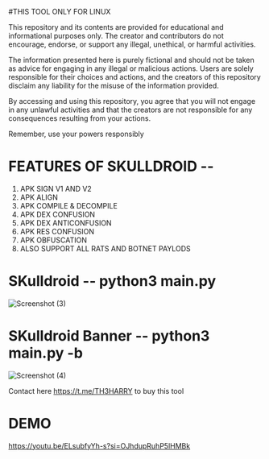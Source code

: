 #THIS TOOL ONLY FOR LINUX 

This repository and its contents are provided for educational and informational purposes only. The creator and contributors do not encourage, endorse, or support any illegal, unethical, or harmful activities.

The information presented here is purely fictional and should not be taken as advice for engaging in any illegal or malicious actions. Users are solely responsible for their choices and actions, and the creators of this repository disclaim any liability for the misuse of the information provided.

By accessing and using this repository, you agree that you will not engage in any unlawful activities and that the creators are not responsible for any consequences resulting from your actions.

Remember, use your powers responsibly

# FEATURES OF SKULLDROID --
1. APK SIGN V1 AND V2
2. APK ALIGN
3. APK COMPILE & DECOMPILE
4. APK DEX CONFUSION
5. APK DEX ANTICONFUSION
6. APK RES CONFUSION
7. APK OBFUSCATION
8. ALSO SUPPORT ALL RATS AND BOTNET PAYLODS

# SKulldroid -- python3 main.py

![Screenshot (3)](https://github.com/HSOCIETY-Home/SKulldroid/assets/117861893/5130c821-34ae-4733-b5a1-ab37e157d244)

# SKulldroid Banner -- python3 main.py -b
![Screenshot (4)](https://github.com/HSOCIETY-Home/SKulldroid/assets/117861893/252e9a56-0d60-49fa-aec5-e12444039810)


Contact here  https://t.me/TH3HARRY to buy this tool

# DEMO
https://youtu.be/ELsubfyYh-s?si=OJhdupRuhP5lHMBk
